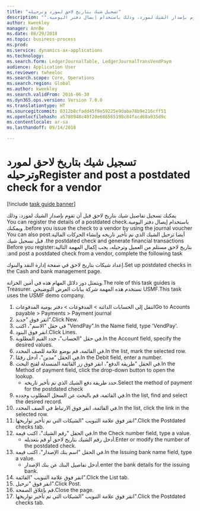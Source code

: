 ```yaml
--- 
title: "تسجيل شيك بتاريخ لاحق لمورد وترحيله"
description: "يمكنك تسجيل تفاصيل شيك بتاريخ لاحق قبل أن تقوم بإصدار الشيك لمورد، وذلك باستخدام ‏‫إيصال دفتر اليومية."
author: kweekley
manager: AnnBe
ms.date: 08/29/2018
ms.topic: business-process
ms.prod: 
ms.service: dynamics-ax-applications
ms.technology: 
ms.search.form: LedgerJournalTable, LedgerJournalTransVendPaym
audience: Application User
ms.reviewer: twheeloc
ms.search.scope: Core, Operations
ms.search.region: Global
ms.author: kweekley
ms.search.validFrom: 2016-06-30
ms.dyn365.ops.version: Version 7.0.0
ms.translationtype: HT
ms.sourcegitcommit: 0312b8cfadd45f8e59225e9daba78b9e216cff51
ms.openlocfilehash: a5788948c40f20e686565198c84facd68a935d9c
ms.contentlocale: ar-sa
ms.lasthandoff: 09/14/2018

---
```

# <a name="register-and-post-a-postdated-check-for-a-vendor"></a><span data-ttu-id="c970f-103">تسجيل شيك بتاريخ لاحق لمورد وترحيله</span><span class="sxs-lookup"><span data-stu-id="c970f-103">Register and post a postdated check for a vendor</span></span>

[!include [task guide banner](../../includes/task-guide-banner.md)]

<span data-ttu-id="c970f-104">يمكنك تسجيل تفاصيل شيك بتاريخ لاحق قبل أن تقوم بإصدار الشيك لمورد، وذلك باستخدام ‏‫إيصال دفتر اليومية.</span><span class="sxs-lookup"><span data-stu-id="c970f-104">You can register the details of a postdated check before you issue the check to a vendor by using the journal voucher.</span></span> <span data-ttu-id="c970f-105">ويمكنك أيضا ترحيل الشيك الذي تم تأخير تاريخه وإنشاء الحركات المالية.</span><span class="sxs-lookup"><span data-stu-id="c970f-105">You can also post the postdated check and generate financial transactions.</span></span> <span data-ttu-id="c970f-106">قبل تسجيل شيك بتاريخ لاحق مستلم من العميل وترحيله، يجب إكمال المهمة التالية:</span><span class="sxs-lookup"><span data-stu-id="c970f-106">Before you register and post a postdated check from a vendor, complete the following task:</span></span> 

<span data-ttu-id="c970f-107">إعداد شيكات بتاريخ لاحق‬ في صفحة إدارة النقد والبنوك.</span><span class="sxs-lookup"><span data-stu-id="c970f-107">Set up postdated checks in the Cash and bank management page.</span></span> 



<span data-ttu-id="c970f-108">ويتمثل دور دلائل المهام هذه في أمين الخزانة.</span><span class="sxs-lookup"><span data-stu-id="c970f-108">The role of this task guides is Treasurer.</span></span> <span data-ttu-id="c970f-109">تستخدم هذه المهمة شركة بيانات العرض التوضيحي USMF.</span><span class="sxs-lookup"><span data-stu-id="c970f-109">This task uses the USMF demo company.</span></span>

1. <span data-ttu-id="c970f-110">انتقل إلى الحسابات الدائنة > المدفوعات > دفتر يومية المدفوعات‬‬</span><span class="sxs-lookup"><span data-stu-id="c970f-110">Go to Acounts payable > Payments > Payment journal</span></span>
2. <span data-ttu-id="c970f-111">انقر فوق "جديد".</span><span class="sxs-lookup"><span data-stu-id="c970f-111">Click New.</span></span>
3. <span data-ttu-id="c970f-112">في حقل "الاسم"، اكتب "VendPay".</span><span class="sxs-lookup"><span data-stu-id="c970f-112">In the Name field, type 'VendPay'.</span></span>
4. <span data-ttu-id="c970f-113">انقر فوق البنود.</span><span class="sxs-lookup"><span data-stu-id="c970f-113">Click Lines.</span></span>
5. <span data-ttu-id="c970f-114">في حقل "الحساب"، حدد القيم المطلوبة.</span><span class="sxs-lookup"><span data-stu-id="c970f-114">In the Account field, specify the desired values.</span></span>
6. <span data-ttu-id="c970f-115">في القائمة، قم بوضع علامة للصف المحدد.</span><span class="sxs-lookup"><span data-stu-id="c970f-115">In the list, mark the selected row.</span></span>
7. <span data-ttu-id="c970f-116">في الحقل "مدين"، أدخل رقمًا.</span><span class="sxs-lookup"><span data-stu-id="c970f-116">In the Debit field, enter a number.</span></span>
8. <span data-ttu-id="c970f-117">في الحقل "طريقة الدفع"، انقر فوق زر القائمة المنسدلة لفتح البحث.</span><span class="sxs-lookup"><span data-stu-id="c970f-117">In the Method of payment field, click the drop-down button to open the lookup.</span></span>
    * <span data-ttu-id="c970f-118">حدد طريقة دفع الشيك الذي تم تأخير تاريخه.</span><span class="sxs-lookup"><span data-stu-id="c970f-118">Select the method of payment for the postdated check</span></span>  
9. <span data-ttu-id="c970f-119">في القائمة، قم بالبحث عن السجل المطلوب وحدده.</span><span class="sxs-lookup"><span data-stu-id="c970f-119">In the list, find and select the desired record.</span></span>
10. <span data-ttu-id="c970f-120">في القائمة، انقر فوق الارتباط في الصف المحدد.</span><span class="sxs-lookup"><span data-stu-id="c970f-120">In the list, click the link in the selected row.</span></span>
11. <span data-ttu-id="c970f-121">انقر فوق علامة التبويب "الشيكات التي تم تأخير تواريخها".</span><span class="sxs-lookup"><span data-stu-id="c970f-121">Click the Postdated checks tab.</span></span>
12. <span data-ttu-id="c970f-122">في الحقل "رقم الشيك"، اكتب قيمة.</span><span class="sxs-lookup"><span data-stu-id="c970f-122">In the Check number field, type a value.</span></span>
    * <span data-ttu-id="c970f-123">أدخل رقم الشيك بتاريخ لاحق أو قم بتعديله.</span><span class="sxs-lookup"><span data-stu-id="c970f-123">Enter or modify the number of the postdated check.</span></span>  
13. <span data-ttu-id="c970f-124">في الحقل "اسم بنك الإصدار"، اكتب قيمة.</span><span class="sxs-lookup"><span data-stu-id="c970f-124">In the Issuing bank name field, type a value.</span></span>
    * <span data-ttu-id="c970f-125">أدخل تفاصيل البنك عن بنك الإصدار.</span><span class="sxs-lookup"><span data-stu-id="c970f-125">enter the bank details for the issuing bank.</span></span>  
14. <span data-ttu-id="c970f-126">انقر فوق علامة التبويب "القائمة".</span><span class="sxs-lookup"><span data-stu-id="c970f-126">Click the List tab.</span></span>
15. <span data-ttu-id="c970f-127">انقر فوق "ترحيل".</span><span class="sxs-lookup"><span data-stu-id="c970f-127">Click Post.</span></span>
16. <span data-ttu-id="c970f-128">قم بإغلاق الصفحة.</span><span class="sxs-lookup"><span data-stu-id="c970f-128">Close the page.</span></span>
17. <span data-ttu-id="c970f-129">انقر فوق علامة التبويب "الشيكات التي تم تأخير تواريخها".</span><span class="sxs-lookup"><span data-stu-id="c970f-129">Click the Postdated checks tab.</span></span>


